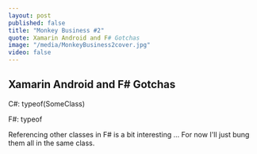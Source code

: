 ```yaml
---
layout: post
published: false
title: "Monkey Business #2"
quote: Xamarin Android and F# Gotchas
image: "/media/MonkeyBusiness2cover.jpg"
video: false
---
```

## Xamarin Android and F# Gotchas

C#:
typeof(SomeClass)

F#:
typeof<SomeClass>

Referencing other classes in F# is a bit interesting ...
For now I'll just bung them all in the same class.
